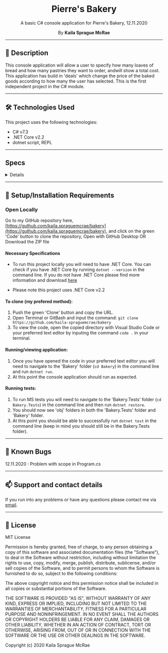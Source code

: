 <br>
<h1 align = "center">
<b> Pierre's Bakery </b>
</h1>

<p align = "center">
A basic C# console application for Pierre's Bakery, 12.11.2020
</p>

<p align = "center">
 By <b>Kaila Sprague McRae</b>
 </p>

--------------------

## 📖  Description

This console application will allow a user to specify how many loaves of bread and how many pastries they want to order, andwill show a total cost. This application has build in 'deals' which change the price of the baked goods according to how many the user has selected. This is the first independent project in the C# module.

--------------------

## 🛠️ Technologies Used

This project uses the following technologies:

- C# v7.3
- .NET Core v2.2
- dotnet script, REPL

-------------------

## Specs

<details>

| Test | Input | Output |
| :------------- | :------------- | :------------- |
| **Bread**|||
| Should create an instance of Bread | Assert.AreEqual(typeof(Bread), newBread.GetType()); | true |
| Should create an instance of Bread Price | newBread.Price | $5 |
| Should create an instance of Bread Quantity | quantity = 5 | newBread.Quantity = 5 |
| Should create an instance of Bread Total | newBread.Total | $0 |
| **BreadTotal()**|||
| Should Calculate the total of Bread | quantity = 5 | $20 |
| **Pastry**|||
| Should create an instance of Pastry | Assert.AreEqual(typeof(Pastry), newPastry.GetType()); | true |
| Should create an instance of Pastry Price | newPastry.Price | $2 |
| Should create an instance of Pastry Quantity | quantity = 5 | newPastry.Quantity = 5 |
| Should create an instance of Pastry Total | newPastry.Total | $0 |
| **PastryTotal()**|||
| Should Calculate the total of Pastry| quantity = 5 | $20 |
| **Order()**|||
| Should create an instance of Order | Assert.AreEqual(typeof(Order), newOrder.GetType()); | true |
| Should create an instance of Order BreadTotal | Assert.AreEqual(breadTotal, result); | true |
| Should create an instance of Order PastryTotal | Assert.AreEqual(pastryTotal, result) | true |
| Should return empty Order List |CollectionAssert.AreEqual(newList, result) | true |
| Should return Order List | CollectionAssert.AreEqual(newList, result);| true |

</details>

-------------------

## 🔧 Setup/Installation Requirements

### Open Locally

Go to my GitHub repository here, [https://guthub.com/kaila.spraguemcrae/bakery](https://guthub.com/kaila.spraguemcrae/bakery), and click on the green 'Code' button to clone the repository, Open with GitHub Desktop OR Download the ZIP file

#### Necessary Specifications

- To run this project locally you will need to have .NET Core. You can check if you have .NET Core by running `dotnet --version` in the command line. If you do not have .NET Core please find more information and download [here](https://dotnet.microsoft.com/download/dotnet-core)

* Please note this project uses .NET Core v2.2

#### To clone (my prefered method):
1. Push the green 'Clone' button and copy the URL.
2. Open Terminal or GitBash and input the command: `git clone https://github.com/kaila-spraguemcrae/bakery`
3. To view the code, open the copied directory with Visual Studio Code or your preferred text editor by inputing the command `code .` in your terminal.

#### Running/viewing application:

1. Once you have opened the code in your preferred text editor you will need to navigate to the 'Bakery' folder (`cd Bakery`) in the command line and run `dotnet run`.
2. At this point the console application should run as expected. 

#### Running tests:

1. To run MS tests you will need to navigate to the 'Bakery.Tests' folder (`cd Bakery.Tests`) in the command line and then run `dotnet restore`. 
2. You should now see 'obj' folders in both the 'Bakery.Tests' folder and 'Bakery' folder.
3. At this point you should be able to successfully run `dotnet test` in the command line (keep in mind you should still be in the Bakery.Tests folder). 

--------------------------

## 🐛 Known Bugs

12.11.2020 : Problem with scope in Program.cs

--------------------------

## 📫 Support and contact details

If you run into any problems or have any questions please contact me via [email](mailto:kaila.sprague@icloud.com).

---------------------------

## 📘 License

MIT License

Permission is hereby granted, free of charge, to any person obtaining a copy
of this software and associated documentation files (the "Software"), to deal
in the Software without restriction, including without limitation the rights
to use, copy, modify, merge, publish, distribute, sublicense, and/or sell
copies of the Software, and to permit persons to whom the Software is
furnished to do so, subject to the following conditions:

The above copyright notice and this permission notice shall be included in all
copies or substantial portions of the Software.

THE SOFTWARE IS PROVIDED "AS IS", WITHOUT WARRANTY OF ANY KIND, EXPRESS OR
IMPLIED, INCLUDING BUT NOT LIMITED TO THE WARRANTIES OF MERCHANTABILITY,
FITNESS FOR A PARTICULAR PURPOSE AND NONINFRINGEMENT. IN NO EVENT SHALL THE
AUTHORS OR COPYRIGHT HOLDERS BE LIABLE FOR ANY CLAIM, DAMAGES OR OTHER
LIABILITY, WHETHER IN AN ACTION OF CONTRACT, TORT OR OTHERWISE, ARISING FROM,
OUT OF OR IN CONNECTION WITH THE SOFTWARE OR THE USE OR OTHER DEALINGS IN THE
SOFTWARE.

Copyright (c) 2020 Kaila Sprague McRae